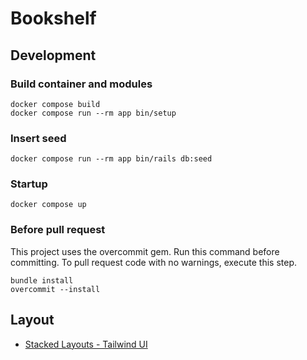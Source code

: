 # Bookshelf

## Development

### Build container and modules

```
docker compose build
docker compose run --rm app bin/setup
```

### Insert seed

```
docker compose run --rm app bin/rails db:seed
```

### Startup

```
docker compose up
```

### Before pull request

This project uses the overcommit gem. Run this command before committing. To pull request code with no warnings, execute this step.

```
bundle install
overcommit --install
```

## Layout

- [Stacked Layouts - Tailwind UI](https://tailwindui.com/components/application-ui/application-shells/stacked#component-10058606cac5398d7fa2c73b64089874)
